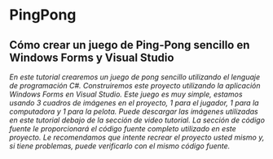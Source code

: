 # PingPong

## Cómo crear un juego de Ping-Pong sencillo en Windows Forms y Visual Studio

_En este tutorial crearemos un juego de pong sencillo utilizando el lenguaje de programación C#. Construiremos este proyecto utilizando la aplicación Windows Forms en Visual Studio. Este juego es muy simple, estamos usando 3 cuadros de imágenes en el proyecto, 1 para el jugador, 1 para la computadora y 1 para la pelota. Puede descargar las imágenes utilizadas en este tutorial debajo de la sección de video tutorial. La sección de código fuente le proporcionará el código fuente completo utilizado en este proyecto. Le recomendamos que intente recrear el proyecto usted mismo y, si tiene problemas, puede verificarlo con el mismo código fuente._
